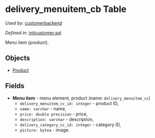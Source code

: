 # delivery_menuitem_cb Table 

*Used by*: [customerbackend](../../backend/customerbackend.md) 

*Defined in*: [initcustomer.sql](../../dbinit/initcustomer.sql)

Menu item (product).

## Objects 

- [Product](https://github.com/alexeysp11/workflow-lib/blob/main/docs/Models/Business/Products/Product.md)

## Fields 

- **Menu item** - menu element, product (name: `delivery_menuitem_cc`)
     - `delivery_menuitem_cc_id: integer` - product ID,
     - `name: varchar` - name,
     - `price: double precision` - price,
     - `description: varchar` - description,
     - `delivery_category_cc_id: integer` - category ID,
     - `picture: bytea` - image.
